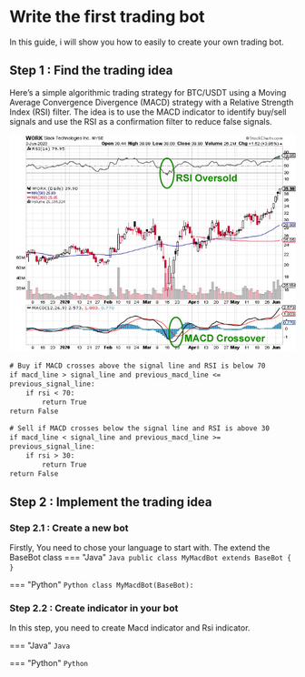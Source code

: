 # Write the first trading bot
In this guide, i will show you how to easily to create your own trading bot.

## Step 1 : Find the trading idea

Here’s a simple algorithmic trading strategy for BTC/USDT using a Moving Average Convergence Divergence (MACD) strategy with a Relative Strength Index (RSI) filter. The idea is to use the MACD indicator to identify buy/sell signals and use the RSI as a confirmation filter to reduce false signals.

![MACD](../assets/images/example/macd-crossover.jpg)

```
# Buy if MACD crosses above the signal line and RSI is below 70
if macd_line > signal_line and previous_macd_line <= previous_signal_line:
    if rsi < 70:
        return True
return False
```

```
# Sell if MACD crosses below the signal line and RSI is above 30
if macd_line < signal_line and previous_macd_line >= previous_signal_line:
    if rsi > 30:
        return True
return False
```

## Step 2 : Implement the trading idea

### Step 2.1 : Create a new bot

Firstly, You need to chose your language to start with. The extend the BaseBot class 
=== "Java"
    ```Java
    public class MyMacdBot extends BaseBot {
    }
    ```

=== "Python"
    ```Python
    class MyMacdBot(BaseBot):
    ```

### Step 2.2 : Create indicator in your bot
In this step, you need to create Macd indicator and Rsi indicator.

=== "Java"
    ```Java
    ```

=== "Python"
    ```Python
    ```


